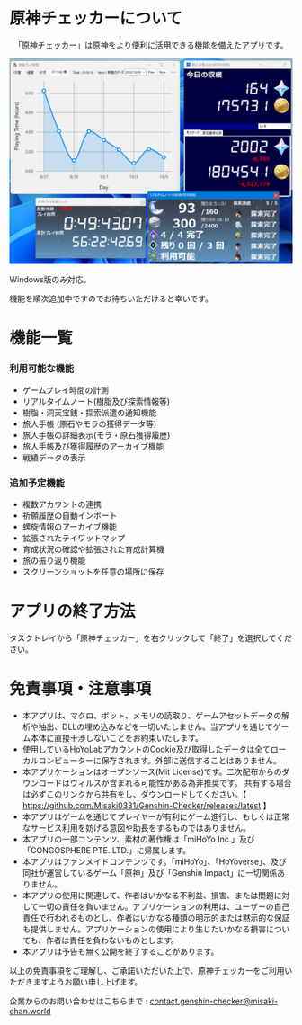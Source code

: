 # 原神チェッカーについて
<center>「原神チェッカー」は原神をより便利に活用できる機能を備えたアプリです。

![Screenshot](Docs/screenshot.png)
</center>

Windows版のみ対応。

機能を順次追加中ですのでお待ちいただけると幸いです。

# 機能一覧
### 利用可能な機能
* ゲームプレイ時間の計測
* リアルタイムノート(樹脂及び探索情報等)
* 樹脂・洞天宝銭・探索派遣の通知機能
* 旅人手帳 (原石やモラの獲得データ等)
* 旅人手帳の詳細表示(モラ・原石獲得履歴)
* 旅人手帳及び獲得履歴のアーカイブ機能
* 戦績データの表示
### 追加予定機能
* 複数アカウントの連携
* 祈願履歴の自動インポート
* 螺旋情報のアーカイブ機能
* 拡張されたテイワットマップ
* 育成状況の確認や拡張された育成計算機
* 旅の振り返り機能
* スクリーンショットを任意の場所に保存

# アプリの終了方法
タスクトレイから「原神チェッカー」を右クリックして「終了」を選択してください。

# 免責事項・注意事項
* 本アプリは、マクロ、ボット、メモリの読取り、ゲームアセットデータの解析や抽出、DLLの埋め込みなどを一切いたしません。当アプリを通じてゲーム本体に直接干渉しないことをお約束いたします。
* 使用しているHoYoLabアカウントのCookie及び取得したデータは全てローカルコンピューターに保存されます。外部に送信することはありません。
* 本アプリケーションはオープンソース(Mit License)です。二次配布からのダウンロードはウィルスが含まれる可能性がある為非推奨です。
  共有する場合は必ずこのリンクから共有をし、ダウンロードしてください。【 https://github.com/Misaki0331/Genshin-Checker/releases/latest 】
* 本アプリはゲームを通じてプレイヤーが有利にゲーム進行し、もしくは正常なサービス利用を妨げる意図や助長をするものではありません。
* 本アプリの一部コンテンツ、素材の著作権は「miHoYo Inc.」及び「CONGOSPHERE PTE. LTD.」に帰属します。
* 本アプリはファンメイドコンテンツです。「miHoYo」、「HoYoverse」、及び同社が運営しているゲーム「原神」及び「Genshin Impact」に一切関係ありません。
* 本アプリの使用に関連して、作者はいかなる不利益、損害、または問題に対して一切の責任を負いません。アプリケーションの利用は、ユーザーの自己責任で行われるものとし、作者はいかなる種類の明示的または黙示的な保証も提供しません。アプリケーションの使用により生じたいかなる損害についても、作者は責任を負わないものとします。
* 本アプリは予告も無く公開を終了することがあります。

以上の免責事項をご理解し、ご承諾いただいた上で、原神チェッカーをご利用いただきますようお願い申し上げます。

企業からのお問い合わせはこちらまで : contact.genshin-checker@misaki-chan.world





